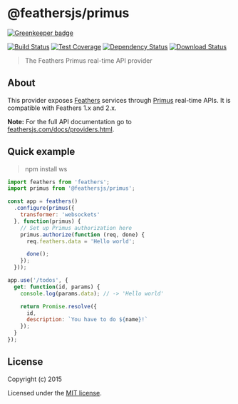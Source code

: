 # @feathersjs/primus

[![Greenkeeper badge](https://badges.greenkeeper.io/feathersjs/primus.svg)](https://greenkeeper.io/)

[![Build Status](https://travis-ci.org/feathersjs/primus.png?branch=master)](https://travis-ci.org/feathersjs/primus)
[![Test Coverage](https://codeclimate.com/github/feathersjs/primus/badges/coverage.svg)](https://codeclimate.com/github/feathersjs/primus/coverage)
[![Dependency Status](https://img.shields.io/david/feathersjs/primus.svg?style=flat-square)](https://david-dm.org/feathersjs/primus)
[![Download Status](https://img.shields.io/npm/dm/@feathersjs/primus.svg?style=flat-square)](https://www.npmjs.com/package/@feathersjs/primus)

> The Feathers Primus real-time API provider

## About

This provider exposes [Feathers](http://feathersjs.com) services through [Primus](https://github.com/primus/primus) real-time APIs. It is compatible with Feathers 1.x and 2.x.

__Note:__ For the full API documentation go to [feathersjs.com/docs/providers.html](http://feathersjs.com/docs/providers.html).

## Quick example

> npm install ws

```js
import feathers from 'feathers';
import primus from '@feathersjs/primus';

const app = feathers()
  .configure(primus({
    transformer: 'websockets'
  }, function(primus) {
    // Set up Primus authorization here
    primus.authorize(function (req, done) {
      req.feathers.data = 'Hello world';

      done();
    });
  }));

app.use('/todos', {
  get: function(id, params) {
    console.log(params.data); // -> 'Hello world'

    return Promise.resolve({
      id,
      description: `You have to do ${name}!`
    });
  }
});
```

## License

Copyright (c) 2015

Licensed under the [MIT license](LICENSE).
